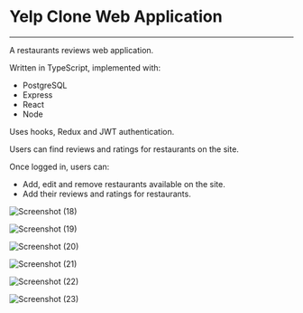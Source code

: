 # Yelp Clone Web Application
---
A restaurants reviews web application.

Written in TypeScript, implemented with:
* PostgreSQL
* Express
* React
* Node

Uses hooks, Redux and JWT authentication.

Users can find reviews and ratings for restaurants on the site.

Once logged in, users can:
* Add, edit and remove restaurants available on the site.
* Add their reviews and ratings for restaurants.

![Screenshot (18)](https://user-images.githubusercontent.com/46415136/98250424-1136a180-1f80-11eb-90de-f32811fa3cbb.png)

![Screenshot (19)](https://user-images.githubusercontent.com/46415136/98250501-2f040680-1f80-11eb-9b1c-7eaaa61dbc43.png)

![Screenshot (20)](https://user-images.githubusercontent.com/46415136/98250538-3b885f00-1f80-11eb-81fa-bbce8e08845b.png)

![Screenshot (21)](https://user-images.githubusercontent.com/46415136/98250564-42af6d00-1f80-11eb-997b-902d44747726.png)

![Screenshot (22)](https://user-images.githubusercontent.com/46415136/98250589-4a6f1180-1f80-11eb-9542-be4c80b7909a.png)

![Screenshot (23)](https://user-images.githubusercontent.com/46415136/98250730-7e4a3700-1f80-11eb-92ec-fda9ed04daa1.png)
